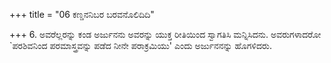 +++
title = "06 ಕಣ್ಡನನಿಬರ ಬರವನೊಲಿದಿದಿ"

+++
6. ಅವರೆಲ್ಲರನ್ನು ಕಂಡ ಅರ್ಜುನನು ಅವರನ್ನು ಯುಕ್ತ ರೀತಿಯಿಂದ ಸ್ವಾಗತಿಸಿ ಮನ್ನಿಸಿದನು. ಅವರುಗಳಾದರೋ  `ಪರಶಿವನಿಂದ ಪರಮಾಸ್ತ್ರವನ್ನು ಪಡೆದ ನೀನೇ ಪರಾಕ್ರಮಿಯು' ಎಂದು ಅರ್ಜುನನನ್ನು ಹೊಗಳಿದರು.
